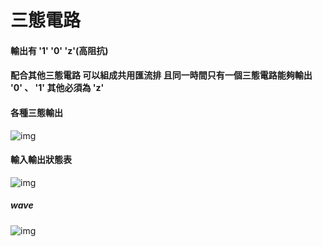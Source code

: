 # 三態電路 </br>
#### 輸出有 '1' '0' 'z'(高阻抗) </br>
#### 配合其他三態電路 可以組成共用匯流排 且同一時間只有一個三態電路能夠輸出 '0' 、 '1' 其他必須為 'z' </br>
#### 各種三態輸出 </br>
![img]()
#### 輸入輸出狀態表 </br>
![img]()

##### wave
![img]()
